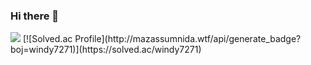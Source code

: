 ### Hi there 👋

<img src="https://github-readme-stats.vercel.app/api?username=fa7271&show_icons=true">
[![Solved.ac Profile](http://mazassumnida.wtf/api/generate_badge?boj=windy7271)](https://solved.ac/windy7271)<br/>
